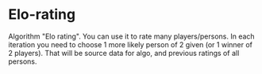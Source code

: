 # Elo-rating
Algorithm "Elo rating". You can use it to rate many players/persons. In each iteration you need to choose 1 more likely person of 2 given (or 1 winner of 2 players). That will be source data for algo, and previous ratings of all persons.
